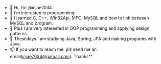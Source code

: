 - 👋 Hi, I’m @injae7034
- 👀 I’m interested in programming.
- 🌱 I learned C, C++, WIn32Api, MFC, MySQL and how to link between MySQL and program.
- 💞️ Plus I am very interested in OOP programming and applying design patterns.
- 🤔 Thesedays I am studying Java, Spring, JPA and making programs with Java.
- 📫 If you want to reach me, plz send me an email(injae7034@gamail.com). Thanks^^ 

<!---
injae7034/injae7034 is a ✨ special ✨ repository because its `README.md` (this file) appears on your GitHub profile.
You can click the Preview link to take a look at your changes.
--->
